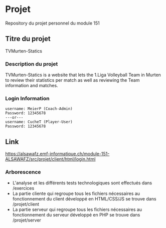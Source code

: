 # Projet
Repository du projet personnel du module 151

## Titre du projet
TVMurten-Statics
### Description du projet
TVMurten-Statics is a website that lets the 1.Liga Volleyball Team in Murten to review their statistics per match as well as reviewing the Team information and matches.

### Login Information
    username: MeierP (Coach-Admin)
    Password: 12345678
    ---or---
    username: CucheT (Player-User)
    Password: 12345678

## Link
https://alsawafz.emf-informatique.ch/module-151-ALSAWAFZ/src/projet/client/html/login.html

### Arborescence
- L'analyse et les différents tests technologiques sont effectués dans /exercices
- La partie cliente qui regroupe tous les fichiers nécessaires au fonctionnement du client développé en HTML/CSS/JS se trouve dans /projet/client 
- La partie serveur qui regroupe tous les fichiers nécessaires au fonctionnement du serveur développé en PHP se trouve dans /projet/server


